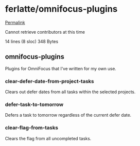 # ferlatte/omnifocus-plugins

[Permalink](https://github.com/ferlatte/omnifocus-plugins/blob/29e900a6ba8d5bf528931d3756710e423917ee19/README.md)

Cannot retrieve contributors at this time

 14 lines \(8 sloc\) 348 Bytes

## omnifocus-plugins

Plugins for OmniFocus that I've written for my own use.

### clear-defer-date-from-project-tasks

Clears out defer dates from all tasks within the selected projects.

### defer-task-to-tomorrow

Defers a task to tomorrow regardless of the current defer date.

### clear-flag-from-tasks

Clears the flag from all uncompleted tasks.

